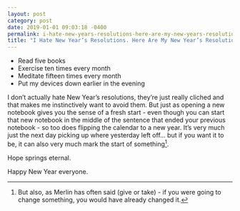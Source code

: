 ```yaml
---
layout: post
category: post
date: 2019-01-01 09:03:18 -0400
permalink: i-hate-new-years-resolutions-here-are-my-new-years-resolutions
title: "I Hate New Year’s Resolutions. Here Are My New Year’s Resolutions"
---
```



+ Read five books
+ Exercise ten times every month
+ Meditate fifteen times every month
+ Put my devices down earlier in the evening

I don’t actually hate New Year’s resolutions, they’re just really cliched and that makes me instinctively want to avoid them. But just as opening a new notebook gives you the sense of a fresh start - even though you can start that new notebook in the middle of the sentence that ended your previous notebook - so too does flipping the calendar to a new year. It’s very much just the next day picking up where yesterday left off... but if you want it to be, it can also very much mark the start of something[^1-nye].

Hope springs eternal.

Happy New Year everyone. 

[^1-nye]: But also, as Merlin has often said (give or take) - if you were going to change something, you would have already changed it. 
